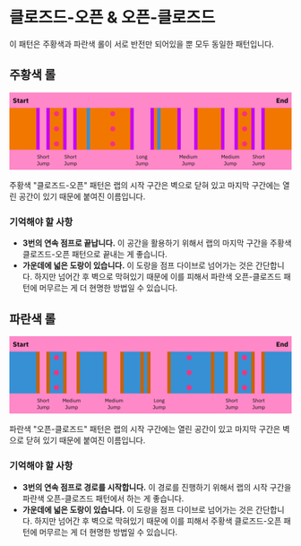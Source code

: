 # 클로즈드-오픈 & 오픈-클로즈드

이 패턴은 주황색과 파란색 롤이 서로 반전만 되어있을 뿐 모두 동일한 패턴입니다.

## 주황색 롤

![Closed-Open Orange](../images/rolls/closed-open-orange-annotated.jpg)

주황색 "클로즈드-오픈" 패턴은 랩의 시작 구간은 벽으로 닫혀 있고 마지막 구간에는 열린 공간이 있기 때문에 붙여진 이름입니다.

### 기억해야 할 사항

* **3번의 연속 점프로 끝납니다.** 이 공간을 활용하기 위해서 랩의 마지막 구간을 주황색 클로즈드-오픈 패턴으로 끝내는 게 좋습니다.
* **가운데에 넓은 도랑이 있습니다.** 이 도랑을 점프 다이브로 넘어가는 것은 간단합니다. 하지만 넘어간 후 벽으로 막혀있기 때문에 이를 피해서 파란색 오픈-클로즈드 패턴에 머무르는 게 더 현명한 방법일 수 있습니다.

## 파란색 롤

![Open-Closed Blue](../images/rolls/open-closed-blue-annotated.jpg)

파란색 "오픈-클로즈드" 패턴은 랩의 시작 구간에는 열린 공간이 있고 마지막 구간은 벽으로 닫혀 있기 때문에 붙여진 이름입니다.

### 기억해야 할 사항

* **3번의 연속 점프로 경로를 시작합니다.** 이 경로를 진행하기 위해서 랩의 시작 구간을 파란색 오픈-클로즈드 패턴에서 하는 게 좋습니다.
* **가운데에 넓은 도랑이 있습니다.** 이 도랑을 점프 다이브로 넘어가는 것은 간단합니다. 하지만 넘어간 후 벽으로 막혀있기 때문에 이를 피해서 주황색 클로즈드-오픈 패턴에 머무르는 게 더 현명한 방법일 수 있습니다.
